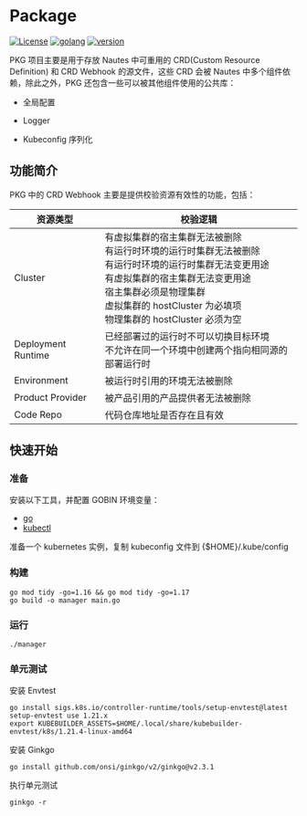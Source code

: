 # Package
[![License](https://img.shields.io/badge/License-Apache%202.0-blue.svg)](https://opensource.org/licenses/Apache-2.0)
[![golang](https://img.shields.io/badge/golang-v1.17.13-brightgreen)](https://go.dev/doc/install)
[![version](https://img.shields.io/badge/version-v0.3.0-green)]()

PKG 项目主要是用于存放 Nautes 中可重用的 CRD(Custom Resource Definition) 和 CRD Webhook 的源文件，这些 CRD 会被 Nautes 中多个组件依赖，除此之外，PKG 还包含一些可以被其他组件使用的公共库：

- 全局配置

- Logger

- Kubeconfig 序列化

## 功能简介

PKG 中的 CRD Webhook 主要是提供校验资源有效性的功能，包括：

| 资源类型 | 校验逻辑 |
| --- | ---|
| Cluster | 有虚拟集群的宿主集群无法被删除<br>有运行时环境的运行时集群无法被删除<br>有运行时环境的运行时集群无法变更用途<br>有虚拟集群的宿主集群无法变更用途<br>宿主集群必须是物理集群<br>虚拟集群的 hostCluster 为必填项<br>物理集群的 hostCluster 必须为空 |
| Deployment Runtime | 已经部署过的运行时不可以切换目标环境<br>不允许在同一个环境中创建两个指向相同源的部署运行时 |
| Environment | 被运行时引用的环境无法被删除 |
| Product Provider | 被产品引用的产品提供者无法被删除 |
| Code Repo | 代码仓库地址是否存在且有效 |

## 快速开始

### 准备

安装以下工具，并配置 GOBIN 环境变量：

- [go](https://golang.org/dl/)
- [kubectl](https://kubernetes.io/docs/tasks/tools/)

准备一个 kubernetes 实例，复制 kubeconfig 文件到 {$HOME}/.kube/config

### 构建

```shell
go mod tidy -go=1.16 && go mod tidy -go=1.17
go build -o manager main.go
```

### 运行

```shell
./manager
```

### 单元测试

安装 Envtest

```shell
go install sigs.k8s.io/controller-runtime/tools/setup-envtest@latest
setup-envtest use 1.21.x
export KUBEBUILDER_ASSETS=$HOME/.local/share/kubebuilder-envtest/k8s/1.21.4-linux-amd64
```

安装 Ginkgo

```shell
go install github.com/onsi/ginkgo/v2/ginkgo@v2.3.1
```

执行单元测试

```shell
ginkgo -r
```
